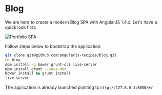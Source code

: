 # Blog

We are here to create a modern Blog SPA with AngularJS 1.4.x. Let's have a quick look first:

![Portfolio SPA](http://angularjs-recipes.com/img/series/1f6j1a.png)

Follow steps below to bootstrap the application:

```bash
git clone git@github.com:angularjs-recipes/blog.git
cd blog
npm install -g bower grunt-cli live-server
npm install grunt --save-dev
bower install && grunt install
live-server
```

The application is already launched pointing to `http://127.0.0.1:8080/#/`
